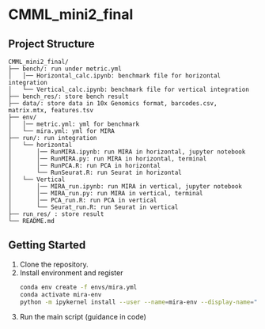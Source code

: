 # CMML_mini2_final

## Project Structure

```
CMML_mini2_final/
├── bench/: run under metric.yml
│   │── Horizontal_calc.ipynb: benchmark file for horizontal integration
│   └── Vertical_calc.ipynb: benchmark file for vertical integration
├── bench_res/: store bench result
├── data/: store data in 10x Genomics format, barcodes.csv, matrix.mtx, features.tsv
├── env/
│   │── metric.yml: yml for benchmark
│   └── mira.yml: yml for MIRA
├── run/: run integration
│   └── horizontal
│       │── RunMIRA.ipynb: run MIRA in horizontal, jupyter notebook
│       │── RunMIRA.py: run MIRA in horizontal, terminal
│       │── RunPCA.R: run PCA in horizontal
│       └── RunSeurat.R: run Seurat in horizontal
│   └── Vertical
│       │── MIRA_run.ipynb: run MIRA in vertical, jupyter notebook
│       │── MIRA_run.py: run MIRA in vertical, terminal
│       │── PCA_run.R: run PCA in vertical
│       └── Seurat_run.R: run Seurat in vertical
├── run_res/ : store result
└── README.md
```

## Getting Started

1. Clone the repository.
2. Install environment and register
     ```bash
     conda env create -f envs/mira.yml
     conda activate mira-env
     python -m ipykernel install --user --name=mira-env --display-name="mira-env"
     ```
3. Run the main script (guidance in code)

